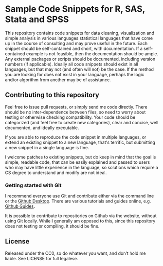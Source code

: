 # Sample Code Snippets for R, SAS, Stata and SPSS

This repository contains code snippets for data cleaning, visualization and simple analysis in various languages statistical languages that have come
up in the course of consulting and may prove useful in the future. Each snippet should be self-contained and short, with documentation. If a
self-contained example is not feasible, then the documentation should be ample. Any external packages or scripts should be documented, including
version numbers (if applicable). Ideally all code snippets should exist in all languages, but that may not (and often will not) be the case. If the
method you are looking for does not exist in your language, perhaps the logic and/or algorithm from another may be of assistance.

## Contributing to this repository

Feel free to issue pull requests, or simply send me code directly. There should be no inter-dependence between files, so need to worry about testing
or otherwise checking compatibility. Your code should be categorized (and feel free to create new categories), clear and concise, well documented, and
ideally executable.

If you are able to reproduce the code snippet in multiple languages, or extend an existing snippet to a new language, that's terrific, but submitting
a new snippet in a single language is fine.

I welcome patches to existing snippets, but do keep in mind that the goal is simple, readable code, that can be easily explained and passed to users
who may have little experience in the language, so solutions which require a CS degree to understand and modify are not ideal.

### Getting started with Git

I recommend everyone use Git and contribute either via the command line or the [Github Desktop](https://desktop.github.com). There are various
tutorials and guides online, e.g. [Github Guides](https://guides.github.com).

It is possible to contribute to repositories on Github via the website, without using Git locally. While I generally am opposed to this, since this
repository does not testing or compiling, it should be fine.

## License

Released under the CC0, so do whatever you want, and don't hold me liable. See LICENSE for full legalese.

